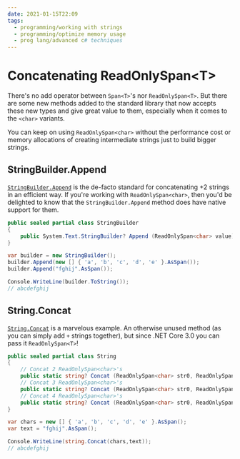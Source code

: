 ```yaml
---
date: 2021-01-15T22:09
tags: 
  - programming/working with strings
  - programming/optimize memory usage
  - prog lang/advanced c# techniques
---
```


# Concatenating ReadOnlySpan&lt;T&gt;

There's no add operator between `Span<T>`'s nor `ReadOnlySpan<T>`. But there are
some new methods added to the standard library that now accepts these new types
and give great value to them, especially when it comes to the `<char>` variants.

You can keep on using `ReadOnlySpan<char>` without the performance cost or
memory allocations of creating intermediate strings just to build bigger strings.

## StringBuilder.Append

[`StringBuilder.Append`](https://docs.microsoft.com/en-us/dotnet/api/system.text.stringbuilder)
is the de-facto standard for concatenating +2 strings in an efficient way.
If you're working with `ReadOnlySpan<char>`, then you'd be delighted to know that
the `StringBuilder.Append` method does have native support for them.

```cs
public sealed partial class StringBuilder
{
    public System.Text.StringBuilder? Append (ReadOnlySpan<char> value);
}
```

```cs
var builder = new StringBuilder();
builder.Append(new [] { 'a', 'b', 'c', 'd', 'e' }.AsSpan());
builder.Append("fghij".AsSpan());

Console.WriteLine(builder.ToString());
// abcdefghij
```

## String.Concat

[`String.Concat`](https://docs.microsoft.com/en-us/dotnet/api/system.string.concat)
is a marvelous example. An otherwise unused method (as you can simply add `+`
strings together), but since .NET Core 3.0 you can pass it `ReadOnlySpan<T>`!

```cs
public sealed partial class String
{
    // Concat 2 ReadOnlySpan<char>'s
    public static string? Concat (ReadOnlySpan<char> str0, ReadOnlySpan<char> str1);
    // Concat 3 ReadOnlySpan<char>'s
    public static string? Concat (ReadOnlySpan<char> str0, ReadOnlySpan<char> str1, ReadOnlySpan<char> str2);
    // Concat 4 ReadOnlySpan<char>'s
    public static string? Concat (ReadOnlySpan<char> str0, ReadOnlySpan<char> str1, ReadOnlySpan<char> str2, ReadOnlySpan<char> str3);
}
```

```cs
var chars = new [] { 'a', 'b', 'c', 'd', 'e' }.AsSpan();
var text = "fghij".AsSpan();

Console.WriteLine(string.Concat(chars,text));
// abcdefghij
```

